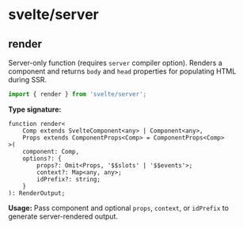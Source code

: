 # svelte/server

## render

Server-only function (requires `server` compiler option). Renders a component and returns `body` and `head` properties for populating HTML during SSR.

```js
import { render } from 'svelte/server';
```

**Type signature:**

```dts
function render<
	Comp extends SvelteComponent<any> | Component<any>,
	Props extends ComponentProps<Comp> = ComponentProps<Comp>
>(
	component: Comp,
	options?: {
		props?: Omit<Props, '$$slots' | '$$events'>;
		context?: Map<any, any>;
		idPrefix?: string;
	}
): RenderOutput;
```

**Usage:** Pass component and optional `props`, `context`, or `idPrefix` to generate server-rendered output.